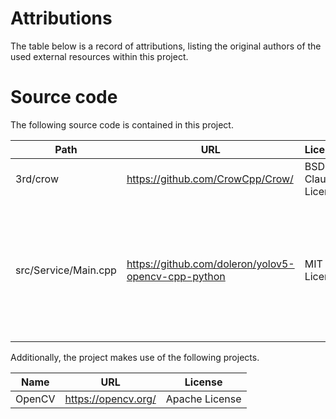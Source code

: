 # Attributions

The table below is a record of attributions, listing the original authors of the used external resources within this project.

# Source code

The following source code is contained in this project.

| **Path**             | **URL**                                             | **License**          | Note                                                                                    |
| -------------------- | --------------------------------------------------- | -------------------- | --------------------------------------------------------------------------------------- |
| 3rd/crow             | https://github.com/CrowCpp/Crow/                    | BSD 3-Clause License |                                                                                         |
| src/Service/Main.cpp | https://github.com/doleron/yolov5-opencv-cpp-python | MIT License          | Object detection is based on this project and the YOLOv5 model is used in this project. |

Additionally, the project makes use of the following projects.

| **Name** | **URL**             | **License**    |
| -------- | ------------------- | -------------- |
| OpenCV   | https://opencv.org/ | Apache License |
